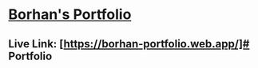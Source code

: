 # [Borhan's Portfolio](https://borhan-portfolio.web.app/)

## Live Link: [https://borhan-portfolio.web.app/]# Portfolio
